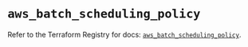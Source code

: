 # `aws_batch_scheduling_policy`

Refer to the Terraform Registry for docs: [`aws_batch_scheduling_policy`](https://registry.terraform.io/providers/hashicorp/aws/5.86.0/docs/resources/batch_scheduling_policy).
